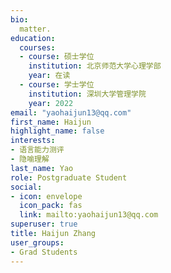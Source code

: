 ```yaml
---
bio: 
  matter.
education:
  courses:
  - course: 硕士学位
    institution: 北京师范大学心理学部
    year: 在读
  - course: 学士学位
    institution: 深圳大学管理学院
    year: 2022
email: "yaohaijun13@qq.com"
first_name: Haijun
highlight_name: false
interests:
- 语言能力测评
- 隐喻理解
last_name: Yao
role: Postgraduate Student
social:
- icon: envelope
  icon_pack: fas
  link: mailto:yaohaijun13@qq.com
superuser: true
title: Haijun Zhang
user_groups:
- Grad Students
---
```

